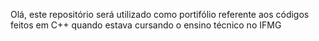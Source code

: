 Olá, este repositório será utilizado como portifólio referente aos códigos feitos em C++ quando estava cursando o ensino técnico no IFMG